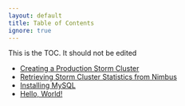 ```yaml
---
layout: default
title: Table of Contents
ignore: true
---
```


This is the TOC.  It should not be edited

<!--- BEGIN TOC -->
* [Creating a Production Storm Cluster](/pages/creating-a-production-storm-cluster.html?1340487118)
* [Retrieving Storm Cluster Statistics from Nimbus](/pages/retrieving-storm-data-from-nimbus.html?1340398351)
* [Installing MySQL](/pages/installing-mysql.html?1339980010)
* [Hello, World!](/pages/hello-world.html?1339978842)
<!--- END TOC -->
